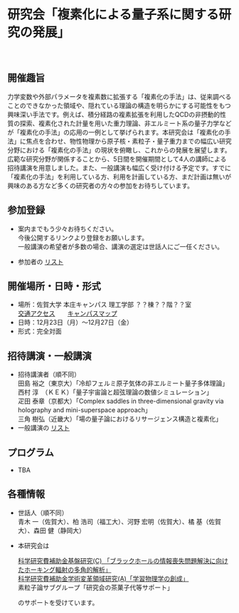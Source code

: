 # 研究会「複素化による量子系に関する研究の発展」

　  
## 開催趣旨
力学変数や外部パラメータを複素数に拡張する「複素化の手法」は、従来調べることのできなかった領域や、隠れている理論の構造を明らかにする可能性をもつ興味深い手法です。例えば、積分経路の複素拡張を利用したQCDの非摂動的性質の探索、複素化された計量を用いた重力理論、非エルミート系の量子力学などが「複素化の手法」の応用の一例として挙げられます。本研究会は「複素化の手法」に焦点を合わせ、物性物理から原子核・素粒子・量子重力までの幅広い研究分野における「複素化の手法」の現状を俯瞰し、これからの発展を展望します。広範な研究分野が関係することから、5日間を開催期間として4人の講師による招待講演を用意しました。また、一般講演も幅広く受け付ける予定です。すでに「複素化の手法」を利用している方、利用を計画している方、まだ計画は無いが興味のある方など多くの研究者の方々の参加をお待ちしています。

## 参加登録
- 案内までもう少々お待ちください。<!-- 口頭発表希望者は？？月？？日まで、参加のみの場合は？？月？？日まで。-->  
  今後公開するリンクより登録をお願いします。  
  一般講演の希望者が多数の場合、講演の選定は世話人にご一任ください。  
 <!-- [参加登録フォーム](https://forms.gle/919K1jHAihKMBynF9) -->
- 参加者の [リスト](TBA)

## 開催場所・日時・形式
- 場所：佐賀大学 本庄キャンパス 理工学部 ？？棟？？階？？室  
  [交通アクセス](https://www.saga-u.ac.jp/access/)　　[キャンパスマップ](http://www.saga-u.ac.jp/gaiyo1/campusmap/index.html)
- 日時：12月23日（月）～12月27日（金）
- 形式：完全対面

## 招待講演・一般講演
- 招待講演者（順不同）  
  田島 裕之（東京大）「冷却フェルミ原子気体の非エルミート量子多体理論」  
  西村 淳　（ＫＥＫ）「量子宇宙論と超弦理論の数値シミュレーション」  
  疋田 泰章（京都大）「Complex saddles in three-dimensional gravity via holography and mini-superspace approach」  
  三角 樹弘（近畿大）「場の量子論におけるリサージェンス構造と複素化」
  <!--　-->
- 一般講演の [リスト](TBA)

## プログラム
- TBA

## 各種情報
- 世話人（順不同）  
  青木 一（佐賀大）、柏 浩司（福工大）、河野 宏明（佐賀大）、橘 基（佐賀大）、森田 健（静岡大）

- 本研究会は
  <!-- [基礎物理学研究所「地域スクール・ワークショップ制度」](https://www.yukawa.kyoto-u.ac.jp/assets/contents/kyoudou/PDF/boshu.pdf)  -->
  [科学研究費補助金基盤研究(C) 「ブラックホールの情報喪失問題解決に向けたホーキング輻射の多角的解析」](https://kaken.nii.ac.jp/ja/grant/KAKENHI-PROJECT-20K03946/)  
  [科学研究費補助金学術変革領域研究(A)「学習物理学の創成」](https://mlphys.scphys.kyoto-u.ac.jp/)  
  素粒子論サブグループ「研究会の茶菓子代等サポート」
   <!-- 　 -->
  のサポートを受けています。

